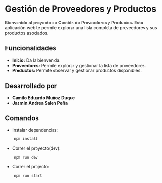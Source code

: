 # Gestión de Proveedores y Productos

Bienvenido al proyecto de Gestión de Proveedores y Productos. Esta aplicación web te permite explorar una lista completa de proveedores y sus productos asociados.

## Funcionalidades

- **Inicio:** Da la bienvenida.
- **Proveedores:** Permite explorar y gestionar la lista de proveedores.
- **Productos:** Permite observar y gestionar productos disponibles.

## Desarrollado por

- **Camilo Eduardo Muñoz Duque**
- **Jazmin Andrea Saleh Peña**


## Comandos

- Instalar dependencias:
```bash
    npm install
```
- Correr el proyecto(dev):
```bash
    npm run dev
```

- Correr el projecto:
```bash
    npm run start
```